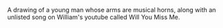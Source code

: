 A drawing of a young man whose arms are musical horns, along with an unlisted song on William's youtube called Will You Miss Me.